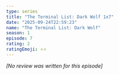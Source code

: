 ```yaml
---
type: series
title: "The Terminal List: Dark Wolf 1x7"
date: "2025-09-24T22:59:23"
name: "The Terminal List: Dark Wolf"
season: 1
episode: 7
rating: 2
ratingEmoji: ⭐️⭐️
---
```


*[No review was written for this episode]*
